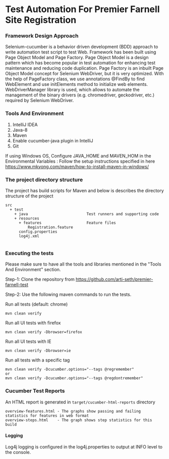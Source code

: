 Test Automation For Premier Farnell Site Registration
======================================================

### Framework Design Approach

Selenium-cucumber is a behavior driven development (BDD) approach to write automation test script to test Web. Framework
has been built using Page Object Model and Page Factory. Page Object Model is a design pattern which has become popular
in test automation for enhancing test maintenance and reducing code duplication. Page Factory is an inbuilt Page Object
Model concept for Selenium WebDriver, but it is very optimized. With the help of PageFactory class, we use annotations
@FindBy to find WebElement and use initElements method to initialize web elements. WebDriverManager library is used,
which allows to automate the management of the binary drivers (e.g. chromedriver, geckodriver, etc.) required by
Selenium WebDriver.

### Tools And Environment

1. IntelliJ IDEA
2. Java-8
3. Maven
4. Enable cucumber-java plugin in IntelliJ
5. Git

If using Windows OS, Configure JAVA_HOME and MAVEN_HOM in the Environmental Variables : Follow the setup instructions
specified in here https://www.mkyong.com/maven/how-to-install-maven-in-windows/

### The project directory structure

The project has build scripts for Maven and below is describes the directory structure of the project

~~~~
src
  + test
    + java                          Test runners and supporting code
    + resources
      + features                    Feature files
          Registration.feature
      config.properties      
      log4j.xml       
      
~~~~

### **Executing the tests**

Please make sure to have all the tools and libraries mentioned in the "Tools And Environment" section.

Step-1: Clone the repository from  https://github.com/arti-seth/premier-farnell-test

Step-2: Use the following maven commands to run the tests.

Run all tests (default: chrome)

~~~~
mvn clean verify
~~~~

Run all UI tests with firefox

~~~~
mvn clean verify -Dbrowser=firefox
~~~~

Run all UI tests with IE

~~~~
mvn clean verify -Dbrowser=ie
~~~~

Run all tests with a specific tag

~~~~
mvn clean verify -Dcucumber.options="--tags @regremember"
or 
mvn clean verify -Dcucumber.options="--tags @regdontremember"

~~~~

### Cucumber Test Reports

An HTML report is generated in `target/cucumber-html-reports` directory

~~~~
overview-features.html - The graphs show passing and failing statistics for features in web format
overview-steps.html    - The graph shows step statistics for this build
~~~~

#### Logging

Log4j logging is configured in the log4j.properties to output at INFO level to the console.
